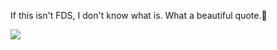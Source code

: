  If this isn't FDS, I don't know what is. What a beautiful quote.💖 

![](https://i.redd.it/w4komvso94l61.jpg)
